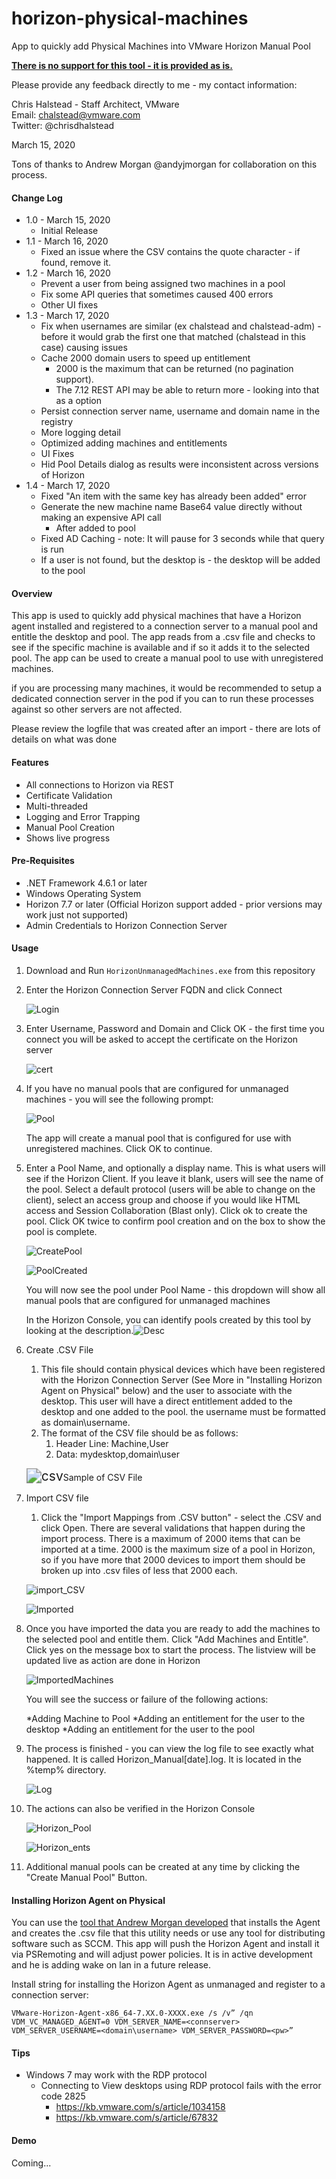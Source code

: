 # horizon-physical-machines
App to quickly add Physical Machines into VMware Horizon Manual Pool

**<u>There is no support for this tool - it is provided as is.</u>**

Please provide any feedback directly to me - my contact information: 

Chris Halstead - Staff Architect, VMware  
Email: chalstead@vmware.com  
Twitter: @chrisdhalstead  

March 15, 2020

Tons of thanks to Andrew Morgan @andyjmorgan for collaboration on this process.

#### Change Log

- 1.0 - March 15, 2020 
  - Initial Release
- 1.1 - March 16, 2020
  - Fixed an issue where the CSV contains the quote character - if found, remove it.
- 1.2 - March 16, 2020
  - Prevent a user from being assigned two machines in a pool
  - Fix some API queries that sometimes caused 400 errors
  - Other UI fixes
- 1.3 - March 17, 2020
  - Fix when usernames are similar (ex chalstead and chalstead-adm) - before it would grab the first one that matched (chalstead in this case) causing issues
  - Cache 2000 domain users to speed up entitlement 
    - 2000 is the maximum that can be returned (no pagination support).  
    - The 7.12 REST API may be able to return more - looking into that as a option
  - Persist connection server name, username and domain name in the registry
  - More logging detail
  - Optimized adding machines and entitlements 
  - UI Fixes
  - Hid Pool Details dialog as results were inconsistent across versions of Horizon 
- 1.4 - March 17, 2020
  - Fixed "An item with the same key has already been added" error
  - Generate the new machine name Base64 value directly without making an expensive API call
    - After added to pool
  - Fixed AD Caching - note:  It will pause for 3 seconds while that query is run
  - If a user is not found, but the desktop is - the desktop will be added to the pool

#### Overview

This app is used to quickly add physical machines that have a Horizon agent installed and registered to a connection server to a manual pool and entitle the desktop and pool.   The app reads from a .csv file and checks to see if the specific machine is available and if so it adds it to the selected pool.  The app can be used to create a manual pool to use with unregistered machines.  

if you are processing many machines, it would be recommended to setup a dedicated connection server in the pod if you can to run these processes against so other servers are not affected.  

Please review the logfile that was created after an import - there are lots of details on what was done

#### Features

- All connections to Horizon via REST 
- Certificate Validation
- Multi-threaded
- Logging and Error Trapping
- Manual Pool Creation
- Shows live progress

#### Pre-Requisites

- .NET Framework 4.6.1 or later
- Windows Operating System
- Horizon 7.7 or later (Official Horizon support added - prior versions may work just not supported)
- Admin Credentials to Horizon Connection Server

#### Usage

1. Download and Run `HorizonUnmanagedMachines.exe` from this repository

2. Enter the Horizon Connection Server FQDN and click Connect

   ![Login](Images/Login.PNG)

   

3. Enter Username, Password and Domain and Click OK - the first time you connect you will be asked to accept the certificate on the Horizon server

   ![cert](Images/cert.PNG)

   

4. If you have no manual pools that are configured for unmanaged machines - you will see the following prompt:

   ![Pool](Images/Pool.PNG)

   

   The app will create a manual pool that is configured for use with unregistered machines.  Click OK to continue.
   

5. Enter a Pool Name, and optionally a display name.  This is what users will see if the Horizon Client.  If you leave it blank, users will see the name of the pool.  Select a default protocol (users will be able to change on the client), select an access group and choose if you would like HTML access and Session Collaboration (Blast only).   Click ok to create the pool.   Click OK twice to confirm pool creation and on the box to show the pool is complete.  

   ![CreatePool](Images/CreatePool.PNG)

   ![PoolCreated](Images/PoolCreated.PNG)

   You will now see the pool under Pool Name - this dropdown will show all manual pools that are configured for unmanaged machines

   In the Horizon Console, you can identify pools created by this tool by looking at the description.![Desc](Images/Desc.PNG)

6. Create .CSV File 

   1. This file should contain physical devices which have been registered with the Horizon Connection Server (See More in "Installing Horizon Agent on Physical" below) and the user to associate with the desktop.  This user will have a direct entitlement added to the desktop and one added to the pool. the username must be formatted as domain\username.
   2. The format of the CSV file should be as follows:  
      1. Header Line:  Machine,User
      2. Data: mydesktop,domain\user

   <img src="Images/csv.PNG" alt="csv" style="zoom:150%;" />Sample of CSV File

7. Import CSV file

   1. Click the "Import Mappings from .CSV button" - select the .CSV and click Open.  There are several validations that happen during the import process.  There is a maximum of 2000 items that can be imported at a time.  2000 is the maximum size of a pool in Horizon, so if you have more that 2000 devices to import them should be broken up into .csv files of less that 2000 each.

   ![import_CSV](Images/import_CSV.PNG)

   ![Imported](Images/Imported.PNG)

   

8. Once you have imported the data you are ready to add the machines to the selected pool and entitle them.  Click "Add Machines and Entitle".  Click yes on the message box to start the process.  The listview will be updated live as action are done in Horizon 

   ![ImportedMachines](Images/ImportedMachines.PNG)

   You will see the success or failure of the following actions:

   *Adding Machine to Pool
   *Adding an entitlement for the user to the desktop
   *Adding an entitlement for the user to the pool	

9. The process is finished - you can view the log file to see exactly what happened.   It is called Horizon_Manual[date].log.  It is located in the %temp% directory.

   ![Log](Images/Log.PNG)

   

10. The actions can also be verified in the Horizon Console

    ![Horizon_Pool](Images/Horizon_Pool.PNG)

    ![Horizon_ents](Images/Horizon_ents.PNG)

    

11. Additional manual pools can be created at any time by clicking the "Create Manual Pool" Button.

#### **Installing Horizon Agent on Physical**

You can use the [tool that Andrew Morgan developed](https://github.com/andyjmorgan/HorizonRemotePCHelperScripts) that installs the Agent and creates the .csv file that this utility needs or use any tool for distributing software such as SCCM.  This app will push the Horizon Agent and install it via PSRemoting and will adjust power policies.  It is in active development and he is adding wake on lan in a future release.  

Install string for installing the Horizon Agent as unmanaged and register to a connection server:

`VMware-Horizon-Agent-x86_64-7.XX.0-XXXX.exe /s /v” /qn VDM_VC_MANAGED_AGENT=0 VDM_SERVER_NAME=<connserver> VDM_SERVER_USERNAME=<domain\username> VDM_SERVER_PASSWORD=<pw>”`

#### Tips

- Windows 7 may work with the RDP protocol
  - Connecting to View desktops using RDP protocol fails with the error code 2825 
    - https://kb.vmware.com/s/article/1034158
    - https://kb.vmware.com/s/article/67832

#### Demo

Coming...